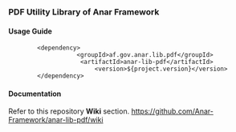 ### PDF Utility Library of Anar Framework

#### Usage Guide

```
		<dependency>
	               <groupId>af.gov.anar.lib.pdf</groupId>
	                <artifactId>anar-lib-pdf</artifactId>
                        <version>${project.version}</version>
		</dependency>

```


#### Documentation

Refer to this repository **Wiki** section.
https://github.com/Anar-Framework/anar-lib-pdf/wiki

